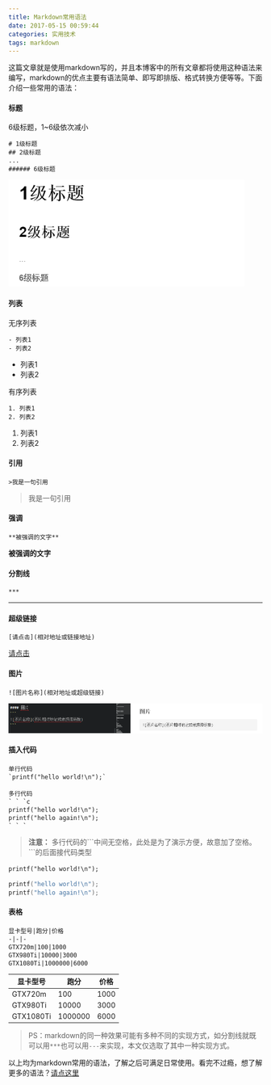 ```yaml
---
title: Markdown常用语法
date: 2017-05-15 00:59:44
categories: 实用技术
tags: markdown
---
```


这篇文章就是使用markdown写的，并且本博客中的所有文章都将使用这种语法来编写，markdown的优点<!-- more -->主要有语法简单、即写即排版、格式转换方便等等。下面介绍一些常用的语法：

#### 标题
6级标题，1~6级依次减小
```
# 1级标题
## 2级标题
...
###### 6级标题
```

![title](/images/mdtitle.png)

#### 列表
无序列表
```
- 列表1
- 列表2
```

- 列表1
- 列表2

有序列表
```
1. 列表1
2. 列表2
```

1. 列表1
2. 列表2

#### 引用
```
>我是一句引用
```

>我是一句引用

#### 强调
```
**被强调的文字**
```
**被强调的文字**

#### 分割线
```
***
```
***

#### 超级链接
```
[请点击](相对地址或链接地址)
```

[请点击](#)

#### 图片
```
![图片名称](相对地址或超级链接)
```
![md](/images/md.png)

#### 插入代码

```
单行代码
`printf("hello world!\n");`

多行代码
` ` `c
printf("hello world!\n");
printf("hello again!\n");
` ` `
```
> **注意：** 多行代码的\`\`\`中间无空格，此处是为了演示方便，故意加了空格。\`\`\`的后面接代码类型

`printf("hello world!\n");`

```c
printf("hello world!\n");
printf("hello again!\n");
```

#### 表格

```
显卡型号|跑分|价格
-|-|-
GTX720m|100|1000
GTX980Ti|10000|3000
GTX1080Ti|1000000|6000
```

显卡型号|跑分|价格
-|-|-
GTX720m|100|1000
GTX980Ti|10000|3000
GTX1080Ti|1000000|6000


>PS：markdown的同一种效果可能有多种不同的实现方式，如分割线就既可以用`***`也可以用`---`来实现，本文仅选取了其中一种实现方式。

以上均为markdown常用的语法，了解之后可满足日常使用。看完不过瘾，想了解更多的语法？[请点这里](https://github.com/riku/Markdown-Syntax-CN)
